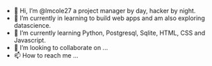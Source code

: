 - 👋 Hi, I’m @lmcole27 a project manager by day, hacker by night.
- 👀 I’m currently in learning to build web apps and am also exploring datascience.
- 🌱 I’m currently learning Python, Postgresql, Sqlite, HTML, CSS and Javascript. 
- 💞️ I’m looking to collaborate on ...
- 📫 How to reach me ...

<!---
lmcole27/lmcole27 is a ✨ special ✨ repository because its `README.md` (this file) appears on your GitHub profile.
You can click the Preview link to take a look at your changes.
--->
